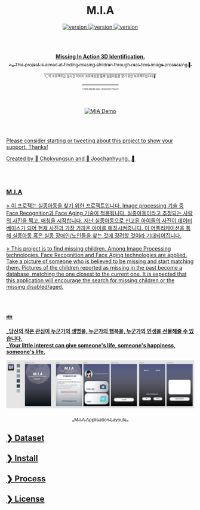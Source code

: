 <h1 align="center">M.I.A</h1>


<p align="center">
<a href="https://github.com/Chokyungsun/MIA_Project">
<img src="https://img.shields.io/badge/version-0.5-blue.svg" alt="version">
</a>
<a href="https://github.com/Chokyungsun/MIA_Project/blob/master/LICENSE">
<img src="https://img.shields.io/badge/license-Apache%202.0-red.svg" alt="version">
</a>
<a href="https://github.com/Chokyungsun/MIA_Projec">
<img src="https://img.shields.io/badge/build-passing-brightgreen.svg" alt="version">
</p>
<br>
<br>


<p align="center">
<b>Missing In Action 3D Identification.</b><br>
<sub>>_ This project is aimed at finding missing children through real-time image processing.▌<sub>
<br>
<sub>>_ 이 프로젝트는 실시간 이미지 프로세싱을 통해 실종아동을 찾기 위한 프로젝트입니다.▌<sub><br>
<sub><i>>2019-Media Ajou University Project</i><sub></p>

<br>
<p align="center">
<img src="https://github.com/Chokyungsun/MIA_Project/blob/master/md_resource/%EB%AF%B8%EC%95%84%EC%98%81%EC%83%81.gif" alt="MIA Demo" width="300">
</p>

<br>
<br>

Please consider starting or tweeting about this project to show your support. Thanks!

Created by :girl: Chokyungsun and :boy: Joochanhyung...▌

<br>
<br>


### **M.I.A**
<p>
 > 이 프로젝는 실종아동을 찾기 위한 프로젝트입니다. Image processing 기술 중 Face Recognition과 Face Aging 기술이 적용됩니다.
 실종아동이라고 추정되는 사람의 사진을 찍고, 매칭을 시작합니다. 지난 실종아동으로 신고된 아이들의 사진이 데이터 베이스가 되어 현재 사진과 가장 가까운 아이를 매칭시켜줍니다.
 이 어플리케이션을 통해 실종아동 혹은 실종 장애인/노인들을 찾는 것에 장려할 것이라 기대되어집니다.
 <br>
 <br>
 > This project is to find missing children. Among Image Processing technologies, Face Recognition and Face Aging technologies are applied.
Take a picture of someone who is believed to be missing and start matching them. Pictures of the children reported as missing in the past become a database, matching the one closest to the current one.
It is expected that this application will encourage the search for missing children or the missing disabled/aged.
<br></p>
<br><br>


<p align="center">

:family:

<b> _당신의 작은 관심이 누군가의 생명을, 누군가의 행복을, 누군가의 인생을 선물해줄 수 있습니다.</b> <br>
<b> _Your little interest can give someone's life, someone's happiness, someone's life.</b>
</p>


<p align="center">
<img src="https://github.com/Chokyungsun/MIA_Project/blob/master/md_resource/layouts.png" alt="MIA layouts" width="850">
</p>


<p align="center">
<sub>_M.I.A Application Layouts_ </sub>
</p>




## ❯ Dataset



## ❯ Install

## ❯ Process

## ❯ License

